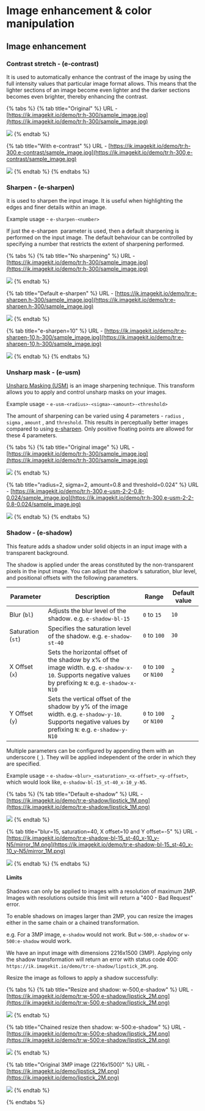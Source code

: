 # Image enhancement & color manipulation

## Image enhancement 

### Contrast stretch - (e-contrast)

It is used to automatically enhance the contrast of the image by using the full intensity values that particular image format allows. This means that the lighter sections of an image become even lighter and the darker sections becomes even brighter, thereby enhancing the contrast.

{% tabs %}
{% tab title="Original" %}
URL - [https://ik.imagekit.io/demo/tr:h-300/sample_image.jpg](https://ik.imagekit.io/demo/tr:h-300/sample_image.jpg)

![](https://ik.imagekit.io/demo/tr:h-300/sample_image.jpg)
{% endtab %}

{% tab title="With e-contrast" %}
URL - [https://ik.imagekit.io/demo/tr:h-300,e-contrast/sample_image.jpg](https://ik.imagekit.io/demo/tr:h-300,e-contrast/sample_image.jpg)

![](https://ik.imagekit.io/demo/tr:h-300,e-contrast/sample_image.jpg)
{% endtab %}
{% endtabs %}

### Sharpen - (e-sharpen)

It is used to sharpen the input image. It is useful when highlighting the edges and finer details within an image. 

Example usage - `e-sharpen-<number> `

If just the e-sharpen  parameter is used, then a default sharpening is performed on the input image. The default behaviour can be controlled by specifying a number that restricts the extent of sharpening performed.

{% tabs %}
{% tab title="No sharpening" %}
URL - [https://ik.imagekit.io/demo/tr:h-300/sample_image.jpg](https://ik.imagekit.io/demo/tr:h-300/sample_image.jpg)

![](https://ik.imagekit.io/demo/tr:h-300/sample_image.jpg)
{% endtab %}

{% tab title="Default e-sharpen" %}
URL - [https://ik.imagekit.io/demo/tr:e-sharpen,h-300/sample_image.jpg](https://ik.imagekit.io/demo/tr:e-sharpen,h-300/sample_image.jpg)

![](https://ik.imagekit.io/demo/tr:e-sharpen,h-300/sample_image.jpg)
{% endtab %}

{% tab title="e-sharpen=10" %}
URL - [https://ik.imagekit.io/demo/tr:e-sharpen-10,h-300/sample_image.jpg](https://ik.imagekit.io/demo/tr:e-sharpen-10,h-300/sample_image.jpg)

![](https://ik.imagekit.io/demo/tr:e-sharpen-10,h-300/sample_image.jpg)
{% endtab %}
{% endtabs %}

### Unsharp mask - (e-usm)

[Unsharp Masking (USM)](https://en.wikipedia.org/wiki/Unsharp_masking) is an image sharpening technique. This transform allows you to apply and control unsharp masks on your images. 

Example usage - `e-usm-<radius>-<sigma>-<amount>-<threshold>`

The amount of sharpening can be varied using 4 parameters - `radius` , `sigma` , `amount` , and `threshold`. This results in perceptually better images compared to using [e-sharpen](image-enhancement-and-color-manipulation.md#sharpen-e-sharpen). Only positive floating points are allowed for these 4 parameters.

{% tabs %}
{% tab title="Original image" %}
URL - [https://ik.imagekit.io/demo/tr:h-300/sample_image.jpg](https://ik.imagekit.io/demo/tr:h-300/sample_image.jpg)

![](https://ik.imagekit.io/demo/tr:h-300/sample_image.jpg)
{% endtab %}

{% tab title="radius=2, sigma=2, amount=0.8 and threshold=0.024" %}
URL - [https://ik.imagekit.io/demo/tr:h-300,e-usm-2-2-0.8-0.024/sample_image.jpg](https://ik.imagekit.io/demo/tr:h-300,e-usm-2-2-0.8-0.024/sample_image.jpg)

![](https://ik.imagekit.io/demo/tr:h-300,e-usm-2-2-0.8-0.024/sample_image.jpg)
{% endtab %}
{% endtabs %}

### Shadow - (e-shadow)

This feature adds a shadow under solid objects in an input image with a transparent background. 

The shadow is applied under the areas constituted by the non-transparent pixels in the input image. You can adjust the shadow's saturation, blur level, and positional offsets with the following parameters.

| Parameter             | Description                       | Range                            | Default value      |
|-----------------------|-----------------------------------|----------------------------------|--------------------|
| Blur (`bl`)           | Adjusts the blur level of the shadow. e.g. `e-shadow-bl-15`          | `0` to `15`  | `10` |
| Saturation (`st`)     | Specifies the saturation level of the shadow. e.g. `e-shadow-st-40`  | `0` to `100` | `30` |
| X Offset (`x`)        | Sets the horizontal offset of the shadow by x% of the image width. e.g. `e-shadow-x-10`. Supports negative values by prefixing `N`: e.g. `e-shadow-x-N10` | `0` to `100` or `N100` | `2` |
| Y Offset (`y`)        | Sets the vertical offset of the shadow by y% of the image width. e.g. `e-shadow-y-10`. Supports negative values by prefixing `N`: e.g. `e-shadow-y-N10` | `0` to `100` or `N100` | `2` |

Multiple parameters can be configured by appending them with an underscore (`_`). They will be applied independent of the order in which they are specified.

Example usage - `e-shadow-<blur>_<saturation>_<x-offset>_<y-offset>`, which would look like, `e-shadow-bl-15_st-40_x-10_y-N5`.

{% tabs %}
{% tab title="Default e-shadow" %}
URL - [https://ik.imagekit.io/demo/tr:e-shadow/lipstick_1M.png](https://ik.imagekit.io/demo/tr:e-shadow/lipstick_1M.png)

![](https://ik.imagekit.io/demo/tr:e-shadow/lipstick_1M.png)
{% endtab %}

{% tab title="blur=15, saturation=40, X offset=10 and Y offset=-5" %}
URL - [https://ik.imagekit.io/demo/tr:e-shadow-bl-15_st-40_x-10_y-N5/mirror_1M.png](https://ik.imagekit.io/demo/tr:e-shadow-bl-15_st-40_x-10_y-N5/mirror_1M.png)

![](https://ik.imagekit.io/demo/tr:e-shadow-bl-15_st-40_x-10_y-N5/mirror_1M.png)
{% endtab %}
{% endtabs %}

#### Limits

Shadows can only be applied to images with a resolution of maximum 2MP. Images with resolutions outside this limit will return a "400 - Bad Request" error.

To enable shadows on images larger than 2MP, you can resize the images either in the same chain or a chained transformation. 

e.g. For a 3MP image, `e-shadow` would not work. But `w-500,e-shadow` or `w-500:e-shadow` would work.

We have an input image with dimensions 2216x1500 (3MP). Applying only the shadow transformation will return an error with status code 400: `https://ik.imagekit.io/demo/tr:e-shadow/lipstick_2M.png`. 

Resize the image as follows to apply a shadow successfully:

{% tabs %}
{% tab title="Resize and shadow: w-500,e-shadow" %}
URL - [https://ik.imagekit.io/demo/tr:w-500,e-shadow/lipstick_2M.png](https://ik.imagekit.io/demo/tr:w-500,e-shadow/lipstick_2M.png)

![](https://ik.imagekit.io/demo/tr:w-500,e-shadow/lipstick_2M.png)
{% endtab %}

{% tab title="Chained resize then shadow: w-500:e-shadow" %}
URL - [https://ik.imagekit.io/demo/tr:w-500:e-shadow/lipstick_2M.png](https://ik.imagekit.io/demo/tr:w-500:e-shadow/lipstick_2M.png)

![](https://ik.imagekit.io/demo/tr:w-500:e-shadow/lipstick_2M.png)
{% endtab %}

{% tab title="Original 3MP image (2216x1500)" %}
URL - [https://ik.imagekit.io/demo/lipstick_2M.png](https://ik.imagekit.io/demo/lipstick_2M.png)

![](https://ik.imagekit.io/demo/lipstick_2M.png)
{% endtab %}

{% endtabs %}

